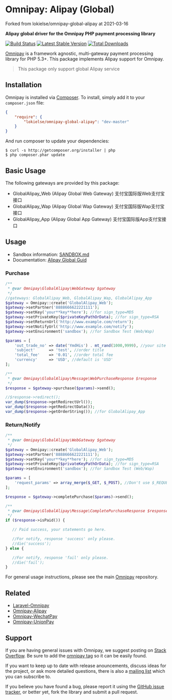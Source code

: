# Omnipay: Alipay (Global)
Forked from lokielse/omnipay-global-alipay at 2021-03-16

**Alipay global driver for the Omnipay PHP payment processing library**

[![Build Status](https://travis-ci.org/lokielse/omnipay-global-alipay.png?branch=master)](https://travis-ci.org/lokielse/omnipay-global-alipay)
[![Latest Stable Version](https://poser.pugx.org/lokielse/omnipay-global-alipay/version.png)](https://packagist.org/packages/lokielse/omnipay-global-alipay)
[![Total Downloads](https://poser.pugx.org/lokielse/omnipay-global-alipay/d/total.png)](https://packagist.org/packages/lokielse/omnipay-global-alipay)

[Omnipay](https://github.com/omnipay/omnipay) is a framework agnostic, multi-gateway payment
processing library for PHP 5.3+. This package implements Alipay support for Omnipay.

> This package only support global Alipay service

## Installation

Omnipay is installed via [Composer](http://getcomposer.org/). To install, simply add it to your `composer.json` file:

```json
{
    "require": {
        "lokielse/omnipay-global-alipay": "dev-master"
    }
}
```

And run composer to update your dependencies:

    $ curl -s http://getcomposer.org/installer | php
    $ php composer.phar update

## Basic Usage

The following gateways are provided by this package:

* GlobalAlipay_Web (Alipay Global Web Gateway) 支付宝国际版Web支付宝接口
* GlobalAlipay_Wap (Alipay Global Wap Gateway) 支付宝国际版Wap支付宝接口
* GlobalAlipay_App (Alipay Global App Gateway) 支付宝国际版App支付宝接口

## Usage


* Sandbox information: [SANDBOX.md](SANDBOX.md)
* Documentation: [Alipay Global Guid](https://ds.alipay.com/fd-ij9mtflt/home.html)

### Purchase
```php
/**
 * @var Omnipay\GlobalAlipay\WebGateway $gateway
 */
//gateways: GlobalAlipay_Web, GlobalAlipay_Wap, GlobalAlipay_App
$gateway = Omnipay::create('GlobalAlipay_Web');
$gateway->setPartner('8888666622221111');
$gateway->setKey('your**key**here'); //for sign_type=MD5
$gateway->setPrivateKey($privateKeyPathOrData); //for sign_type=RSA
$gateway->setReturnUrl('http://www.example.com/return');
$gateway->setNotifyUrl('http://www.example.com/notify');
$gateway->setEnvironment('sandbox'); //for Sandbox Test (Web/Wap)

$params = [
    'out_trade_no' => date('YmdHis') . mt_rand(1000,9999), //your site trade no, unique
    'subject'      => 'test', //order title
    'total_fee'    => '0.01', //order total fee
    'currency'     => 'USD', //default is 'USD'
];

/**
 * @var Omnipay\GlobalAlipay\Message\WebPurchaseResponse $response
 */
$response = $gateway->purchase($params)->send();

//$response->redirect();
var_dump($response->getRedirectUrl());
var_dump($response->getRedirectData());
var_dump($response->getOrderString()); //for GlobalAlipay_App

```

### Return/Notify
```php
/**
 * @var Omnipay\GlobalAlipay\WebGateway $gateway
 */
$gateway = Omnipay::create('GlobalAlipay_Web');
$gateway->setPartner('8888666622221111');
$gateway->setKey('your**key**here'); //for sign_type=MD5
$gateway->setPrivateKey($privateKeyPathOrData); //for sign_type=RSA
$gateway->setEnvironment('sandbox'); //for Sandbox Test (Web/Wap)

$params = [
    'request_params' => array_merge($_GET, $_POST), //Don't use $_REQUEST for may contain $_COOKIE
];

$response = $gateway->completePurchase($params)->send();

/**
 * @var Omnipay\GlobalAlipay\Message\CompletePurchaseResponse $response
 */
if ($response->isPaid()) {

   // Paid success, your statements go here.

   //For notify, response 'success' only please.
   //die('success');
} else {

   //For notify, response 'fail' only please.
   //die('fail');
}
```


For general usage instructions, please see the main [Omnipay](https://github.com/omnipay/omnipay)
repository.

## Related

- [Laravel-Omnipay](https://github.com/ignited/laravel-omnipay)
- [Omnipay-Alipay](https://github.com/lokielse/omnipay-alipay)
- [Omnipay-WechatPay](https://github.com/lokielse/omnipay-wechatpay)
- [Omnipay-UnionPay](https://github.com/lokielse/omnipay-unionpay)

## Support

If you are having general issues with Omnipay, we suggest posting on
[Stack Overflow](http://stackoverflow.com/). Be sure to add the
[omnipay tag](http://stackoverflow.com/questions/tagged/omnipay) so it can be easily found.

If you want to keep up to date with release anouncements, discuss ideas for the project,
or ask more detailed questions, there is also a [mailing list](https://groups.google.com/forum/#!forum/omnipay) which
you can subscribe to.

If you believe you have found a bug, please report it using the [GitHub issue tracker](https://github.com/lokielse/omnipay-global-alipay/issues),
or better yet, fork the library and submit a pull request.


